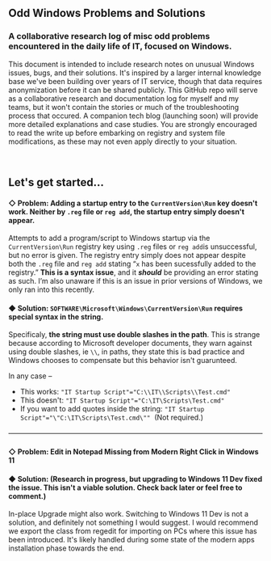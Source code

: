 ## Odd Windows Problems and Solutions
### A collaborative research log of misc odd problems encountered in the daily life of IT, focused on Windows.
This document is intended to include research notes on unusual Windows issues, bugs, and their solutions. It's inspired by a larger internal knowledge base we've been building over years of IT service, though that data requires anonymization before it can be shared publicly. This GitHub repo will serve as a collaborative research and documentation log for myself and my teams, but it won't contain the stories or much of the troubleshooting process that occured. A companion tech blog (launching soon) will provide more detailed explanations and case studies. You are strongly encouraged to read the write up before embarking on registry and system file modifications, as these may not even apply directly to your situation.

<br/>

## Let's get started...

#### ◇ Problem: Adding a startup entry to the `CurrentVersion\Run` key doesn't work. Neither by `.reg` file or `reg add`, the startup entry simply doesn't appear.
Attempts to add a program/script to Windows startup via the `CurrentVersion\Run` registry key using `.reg` files or `reg add`is unsuccessful, but no error is given. The registry entry simply does not appear despite both the `.reg` file and `reg add` stating “`x` has been sucessfully added to the registry.” **This is a syntax issue**, and it ***should*** be providing an error stating as such. I’m also unaware if this is an issue in prior versions of Windows, we only ran into this recently.

#### ◆ Solution: `SOFTWARE\Microsoft\Windows\CurrentVersion\Run` requires special syntax in the string.
Specificaly, **the string must use double slashes in the path**. This is strange because according to Microsoft developer documents, they warn against using double slashes, ie `\\`, in paths, they state this is bad practice and Windows chooses to compensate but this behavior isn't guarunteed. <p></p>
In any case –
* This works:  `"IT Startup Script"="C:\\IT\\Scripts\\Test.cmd"`
* This doesn't: `"IT Startup Script"="C:\IT\Scripts\Test.cmd"`
* If you want to add quotes inside the string: `"IT Startup Script"="\"C:\IT\Scripts\Test.cmd\""`&nbsp;&nbsp;(Not required.)

――――――――――――――――――――――――――――――――――――

#### ◇ Problem: Edit in Notepad Missing from Modern Right Click in Windows 11
#### ◆ Solution: (Research in progress, but upgrading to Windows 11 Dev fixed the issue. This isn't a viable solution. Check back later or feel free to comment.)
In-place Upgrade might also work. Switching to Windows 11 Dev is not a solution, and definitely not something I would suggest. I would recommend we export the class from regedit for importing on PCs where this issue has been introduced. It's likely handled during some state of the modern apps installation phase towards the end.

<!--
Template
<br/>

#### ◇ Problem: 
#### ◆ Solution: 

Clean and modern symbols: 
» Right-pointing double angle bracket
› Right-pointing single angle bracket
• Bullet point
◦ White bullet point
· Interpunct
● Black circle
○ White circle
▪ Black square
□ White square
✦ Four-pointed star
✧ Four-pointed star
◇ Diamond
◆ Black diamond

For a more decorative touch:
★ Black star
☆ White star
❖ Dingbat star
❀ Cherry blossom
✿ Flower
✼ Snowflake
✽ Flower
❦ Floral heart
❧ Floral heart ornament

For emphasis or highlighting:
➤ Heavy right-pointing arrow
➜ Right arrow
✓ Check mark
✔ Check mark
✕ Multiplication sign
✖ Multiplication sign
✚ Plus sign
✪ Circled star
▼ Black down-pointing triangle
▲ Black up-pointing triangle

For separators or dividers:
— Em dash
– En dash
― Horizontal bar
… Horizontal ellipsis
· Interpunct
• Bullet point
-->
